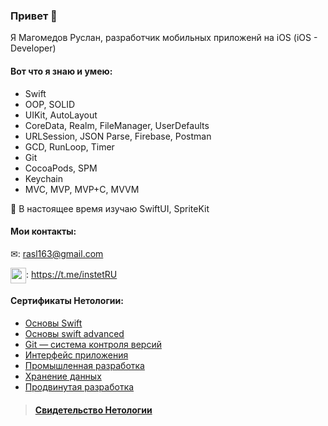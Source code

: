 ### Привет 👋

Я Магомедов Руслан, разработчик мобильных приложенй на iOS (iOS - Developer)

#### Вот что я знаю и умею:
- Swift
- OOP, SOLID
- UIKit, AutoLayout
- CoreData, Realm, FileManager, UserDefaults
- URLSession, JSON Parse, Firebase, Postman
- GCD, RunLoop, Timer
- Git
- CocoaPods, SPM
- Keychain
- MVC, MVP, MVP+C, MVVM

🌱 В настоящее время изучаю SwiftUI, SpriteKit

#### Мои контакты:

&#9993;: rasl163@gmail.com

<img src="https://user-images.githubusercontent.com/97151324/210815369-1e47baa9-450d-46f2-a1ad-398e42b12766.png" height="25" align="center"/>: https://t.me/instetRU

#### Сертификаты Нетологии:
- [Основы Swift](https://netology.ru/backend/api/user/programs/22930/pdf_certificate)
- [Основы swift advanced](https://netology.ru/backend/api/user/programs/22933/pdf_certificate)
- [Git — система контроля версий](https://netology.ru/backend/api/user/programs/25357/pdf_certificate)
- [Интерфейс приложения](https://netology.ru/backend/api/user/programs/25458/pdf_certificate)
- [Промышленная разработка](https://netology.ru/backend/api/user/programs/27332/pdf_certificate)
- [Хранение данных](https://netology.ru/backend/api/user/programs/30082/pdf_certificate)
- [Продвинутая разработка](https://netology.ru/backend/api/user/programs/30090/pdf_certificate)

>#### [Свидетельство Нетологии](https://netology.ru/backend/api/user/programs/23043/pdf_certificate)

#

